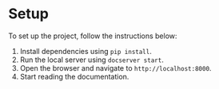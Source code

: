 # Setup

To set up the project, follow the instructions below:

1. Install dependencies using `pip install`.
2. Run the local server using `docserver start`.
3. Open the browser and navigate to `http://localhost:8000`.
4. Start reading the documentation.

